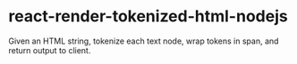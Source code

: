 # react-render-tokenized-html-nodejs

Given an HTML string, tokenize each text node, wrap tokens in span, and return
output to client.
